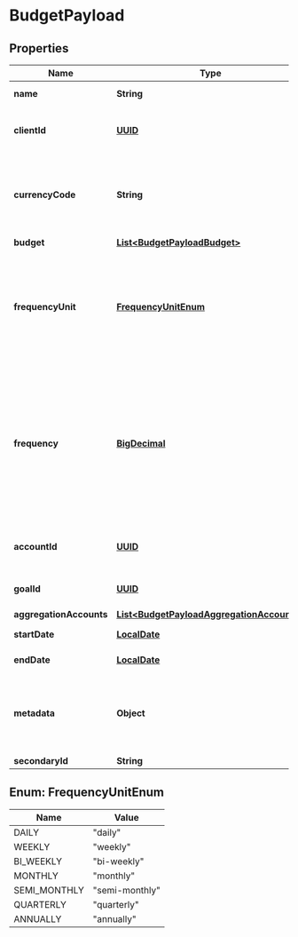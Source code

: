 
# BudgetPayload

## Properties
Name | Type | Description | Notes
------------ | ------------- | ------------- | -------------
**name** | **String** | Name of the budget | 
**clientId** | [**UUID**](UUID.md) | The ID of the client the budget belongs to | 
**currencyCode** | **String** | Alphabetic currency code for the base currency of the budget, limited to 3 characters. | 
**budget** | [**List&lt;BudgetPayloadBudget&gt;**](BudgetPayloadBudget.md) |  | 
**frequencyUnit** | [**FrequencyUnitEnum**](#FrequencyUnitEnum) | Frequency of the budget. Value may be daily, weekly, bi-weekly, monthly, semi-monthly, quarterly, or annually | 
**frequency** | [**BigDecimal**](BigDecimal.md) | Number of frequency_unit between each budget. For example, if the frequency_unit is weekly and the frequency is 2, this means the budget occurs every two weeks. Default is 1 |  [optional]
**accountId** | [**UUID**](UUID.md) | The ID of the account the budget belongs to |  [optional]
**goalId** | [**UUID**](UUID.md) | The ID of a goal mapped to the budget |  [optional]
**aggregationAccounts** | [**List&lt;BudgetPayloadAggregationAccounts&gt;**](BudgetPayloadAggregationAccounts.md) |  |  [optional]
**startDate** | [**LocalDate**](LocalDate.md) | The start date for the budget |  [optional]
**endDate** | [**LocalDate**](LocalDate.md) | The end date for the budget |  [optional]
**metadata** | **Object** | Custom information associated with the budget in the format key:value |  [optional]
**secondaryId** | **String** |  |  [optional]


<a name="FrequencyUnitEnum"></a>
## Enum: FrequencyUnitEnum
Name | Value
---- | -----
DAILY | &quot;daily&quot;
WEEKLY | &quot;weekly&quot;
BI_WEEKLY | &quot;bi-weekly&quot;
MONTHLY | &quot;monthly&quot;
SEMI_MONTHLY | &quot;semi-monthly&quot;
QUARTERLY | &quot;quarterly&quot;
ANNUALLY | &quot;annually&quot;



